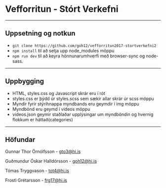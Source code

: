 # Vefforritun - Stórt Verkefni
---
## Uppsetning og notkun
* `git clone https://github.com/goh12/vefforritun2017-stortverkefni2`
* `npm install` til að setja upp node_modules möppu
* `npm run dev` til að keyra hönnunarumhverfi með browser-sync og node-sass.

---
## Uppbygging
* HTML, styles.css og Javascript skrár eru í rót
* styles.css er þýdd úr styles.scss sem sækir allar skrár úr scss möppu
* Myndir fyrir stýrihnappa myndbands eru geymdir í img möppu
* Myndbönd eru geymd í videos möppu
* videos.json geymir staðlaðar upplýsingar um myndböndin og hvernig flokkum er háttað(categories)

---
## Höfundar
Gunnar Thor Örnólfsson - gto3@hi.is

Guðmundur Óskar Halldórsson - goh12@hi.is

Tómas Tryggvason - tot4@hi.is

Frosti Grétarsson - frg17@hi.is
